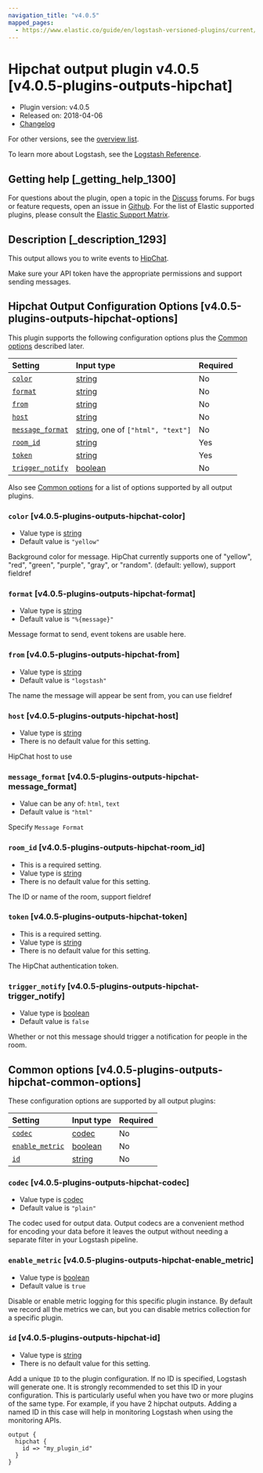 ```yaml
---
navigation_title: "v4.0.5"
mapped_pages:
  - https://www.elastic.co/guide/en/logstash-versioned-plugins/current/v4.0.5-plugins-outputs-hipchat.html
---
```


# Hipchat output plugin v4.0.5 [v4.0.5-plugins-outputs-hipchat]

* Plugin version: v4.0.5
* Released on: 2018-04-06
* [Changelog](https://github.com/logstash-plugins/logstash-output-hipchat/blob/v4.0.5/CHANGELOG.md)

For other versions, see the [overview list](output-hipchat-index.md).

To learn more about Logstash, see the [Logstash Reference](https://www.elastic.co/guide/en/logstash/current/index.html).

## Getting help [_getting_help_1300]

For questions about the plugin, open a topic in the [Discuss](http://discuss.elastic.co) forums. For bugs or feature requests, open an issue in [Github](https://github.com/logstash-plugins/logstash-output-hipchat). For the list of Elastic supported plugins, please consult the [Elastic Support Matrix](https://www.elastic.co/support/matrix#matrix_logstash_plugins).

## Description [_description_1293]

This output allows you to write events to [HipChat](https://www.hipchat.com/).

Make sure your API token have the appropriate permissions and support sending messages.

## Hipchat Output Configuration Options [v4.0.5-plugins-outputs-hipchat-options]

This plugin supports the following configuration options plus the [Common options](v4-0-5-plugins-outputs-hipchat.md#v4.0.5-plugins-outputs-hipchat-common-options) described later.

| Setting | Input type | Required |
| :- | :- | :- |
| [`color`](v4-0-5-plugins-outputs-hipchat.md#v4.0.5-plugins-outputs-hipchat-color) | [string](/lsr/value-types.md#string) | No |
| [`format`](v4-0-5-plugins-outputs-hipchat.md#v4.0.5-plugins-outputs-hipchat-format) | [string](/lsr/value-types.md#string) | No |
| [`from`](v4-0-5-plugins-outputs-hipchat.md#v4.0.5-plugins-outputs-hipchat-from) | [string](/lsr/value-types.md#string) | No |
| [`host`](v4-0-5-plugins-outputs-hipchat.md#v4.0.5-plugins-outputs-hipchat-host) | [string](/lsr/value-types.md#string) | No |
| [`message_format`](v4-0-5-plugins-outputs-hipchat.md#v4.0.5-plugins-outputs-hipchat-message_format) | [string](/lsr/value-types.md#string), one of `["html", "text"]` | No |
| [`room_id`](v4-0-5-plugins-outputs-hipchat.md#v4.0.5-plugins-outputs-hipchat-room_id) | [string](/lsr/value-types.md#string) | Yes |
| [`token`](v4-0-5-plugins-outputs-hipchat.md#v4.0.5-plugins-outputs-hipchat-token) | [string](/lsr/value-types.md#string) | Yes |
| [`trigger_notify`](v4-0-5-plugins-outputs-hipchat.md#v4.0.5-plugins-outputs-hipchat-trigger_notify) | [boolean](/lsr/value-types.md#boolean) | No |

Also see [Common options](v4-0-5-plugins-outputs-hipchat.md#v4.0.5-plugins-outputs-hipchat-common-options) for a list of options supported by all output plugins.

### `color` [v4.0.5-plugins-outputs-hipchat-color]

* Value type is [string](/lsr/value-types.md#string)
* Default value is `"yellow"`

Background color for message. HipChat currently supports one of "yellow", "red", "green", "purple", "gray", or "random". (default: yellow), support fieldref

### `format` [v4.0.5-plugins-outputs-hipchat-format]

* Value type is [string](/lsr/value-types.md#string)
* Default value is `"%{message}"`

Message format to send, event tokens are usable here.

### `from` [v4.0.5-plugins-outputs-hipchat-from]

* Value type is [string](/lsr/value-types.md#string)
* Default value is `"logstash"`

The name the message will appear be sent from, you can use fieldref

### `host` [v4.0.5-plugins-outputs-hipchat-host]

* Value type is [string](/lsr/value-types.md#string)
* There is no default value for this setting.

HipChat host to use

### `message_format` [v4.0.5-plugins-outputs-hipchat-message_format]

* Value can be any of: `html`, `text`
* Default value is `"html"`

Specify `Message Format`

### `room_id` [v4.0.5-plugins-outputs-hipchat-room_id]

* This is a required setting.
* Value type is [string](/lsr/value-types.md#string)
* There is no default value for this setting.

The ID or name of the room, support fieldref

### `token` [v4.0.5-plugins-outputs-hipchat-token]

* This is a required setting.
* Value type is [string](/lsr/value-types.md#string)
* There is no default value for this setting.

The HipChat authentication token.

### `trigger_notify` [v4.0.5-plugins-outputs-hipchat-trigger_notify]

* Value type is [boolean](/lsr/value-types.md#boolean)
* Default value is `false`

Whether or not this message should trigger a notification for people in the room.

## Common options [v4.0.5-plugins-outputs-hipchat-common-options]

These configuration options are supported by all output plugins:

| Setting | Input type | Required |
| :- | :- | :- |
| [`codec`](v4-0-5-plugins-outputs-hipchat.md#v4.0.5-plugins-outputs-hipchat-codec) | [codec](/lsr/value-types.md#codec) | No |
| [`enable_metric`](v4-0-5-plugins-outputs-hipchat.md#v4.0.5-plugins-outputs-hipchat-enable_metric) | [boolean](/lsr/value-types.md#boolean) | No |
| [`id`](v4-0-5-plugins-outputs-hipchat.md#v4.0.5-plugins-outputs-hipchat-id) | [string](/lsr/value-types.md#string) | No |

### `codec` [v4.0.5-plugins-outputs-hipchat-codec]

* Value type is [codec](/lsr/value-types.md#codec)
* Default value is `"plain"`

The codec used for output data. Output codecs are a convenient method for encoding your data before it leaves the output without needing a separate filter in your Logstash pipeline.

### `enable_metric` [v4.0.5-plugins-outputs-hipchat-enable_metric]

* Value type is [boolean](/lsr/value-types.md#boolean)
* Default value is `true`

Disable or enable metric logging for this specific plugin instance. By default we record all the metrics we can, but you can disable metrics collection for a specific plugin.

### `id` [v4.0.5-plugins-outputs-hipchat-id]

* Value type is [string](/lsr/value-types.md#string)
* There is no default value for this setting.

Add a unique `ID` to the plugin configuration. If no ID is specified, Logstash will generate one. It is strongly recommended to set this ID in your configuration. This is particularly useful when you have two or more plugins of the same type. For example, if you have 2 hipchat outputs. Adding a named ID in this case will help in monitoring Logstash when using the monitoring APIs.

```
output {
  hipchat {
    id => "my_plugin_id"
  }
}
```
